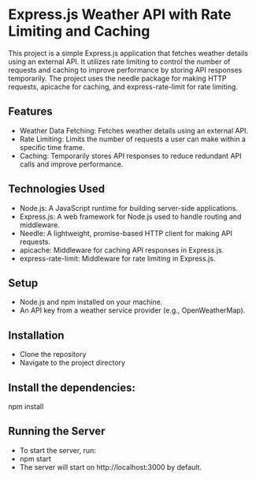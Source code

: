 # Express.js Weather API with Rate Limiting and Caching
This project is a simple Express.js application that fetches weather details using an external API. It utilizes rate limiting to control the number of requests and caching to improve performance by storing API responses temporarily. The project uses the needle package for making HTTP requests, apicache for caching, and express-rate-limit for rate limiting.

## Features
- Weather Data Fetching: Fetches weather details using an external API.
- Rate Limiting: Limits the number of requests a user can make within a specific time frame.
- Caching: Temporarily stores API responses to reduce redundant API calls and improve performance.


## Technologies Used
- Node.js: A JavaScript runtime for building server-side applications.
- Express.js: A web framework for Node.js used to handle routing and middleware.
- Needle: A lightweight, promise-based HTTP client for making API requests.
- apicache: Middleware for caching API responses in Express.js.
- express-rate-limit: Middleware for rate limiting in Express.js.

## Setup
- Node.js and npm installed on your machine.
- An API key from a weather service provider (e.g., OpenWeatherMap).

## Installation
- Clone the repository
- Navigate to the project directory

## Install the dependencies:
npm install

## Running the Server
- To start the server, run:
- npm start
- The server will start on http://localhost:3000 by default.




